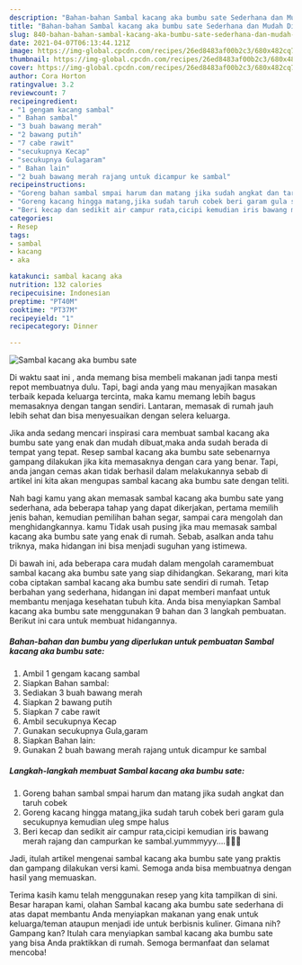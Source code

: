 ```yaml
---
description: "Bahan-bahan Sambal kacang aka bumbu sate Sederhana dan Mudah Dibuat"
title: "Bahan-bahan Sambal kacang aka bumbu sate Sederhana dan Mudah Dibuat"
slug: 840-bahan-bahan-sambal-kacang-aka-bumbu-sate-sederhana-dan-mudah-dibuat
date: 2021-04-07T06:13:44.121Z
image: https://img-global.cpcdn.com/recipes/26ed8483af00b2c3/680x482cq70/sambal-kacang-aka-bumbu-sate-foto-resep-utama.jpg
thumbnail: https://img-global.cpcdn.com/recipes/26ed8483af00b2c3/680x482cq70/sambal-kacang-aka-bumbu-sate-foto-resep-utama.jpg
cover: https://img-global.cpcdn.com/recipes/26ed8483af00b2c3/680x482cq70/sambal-kacang-aka-bumbu-sate-foto-resep-utama.jpg
author: Cora Horton
ratingvalue: 3.2
reviewcount: 7
recipeingredient:
- "1 gengam kacang sambal"
- " Bahan sambal"
- "3 buah bawang merah"
- "2 bawang putih"
- "7 cabe rawit"
- "secukupnya Kecap"
- "secukupnya Gulagaram"
- " Bahan lain"
- "2 buah bawang merah rajang untuk dicampur ke sambal"
recipeinstructions:
- "Goreng bahan sambal smpai harum dan matang jika sudah angkat dan taruh cobek"
- "Goreng kacang hingga matang,jika sudah taruh cobek beri garam gula secukupnya kemudian uleg smpe halus"
- "Beri kecap dan sedikit air campur rata,cicipi kemudian iris bawang merah rajang dan campurkan ke sambal.yummmyyy....🤤🤤😋"
categories:
- Resep
tags:
- sambal
- kacang
- aka

katakunci: sambal kacang aka 
nutrition: 132 calories
recipecuisine: Indonesian
preptime: "PT40M"
cooktime: "PT37M"
recipeyield: "1"
recipecategory: Dinner

---
```



![Sambal kacang aka bumbu sate](https://img-global.cpcdn.com/recipes/26ed8483af00b2c3/680x482cq70/sambal-kacang-aka-bumbu-sate-foto-resep-utama.jpg)

Di waktu  saat ini , anda memang bisa membeli makanan jadi tanpa mesti repot membuatnya dulu. Tapi, bagi anda yang mau menyajikan masakan terbaik kepada keluarga tercinta, maka kamu memang lebih bagus memasaknya dengan tangan sendiri. Lantaran, memasak di rumah jauh lebih sehat dan bisa menyesuaikan dengan selera keluarga.

Jika anda sedang mencari inspirasi cara membuat sambal kacang aka bumbu sate yang enak dan mudah dibuat,maka anda sudah berada di tempat yang tepat. Resep sambal kacang aka bumbu sate  sebenarnya gampang dilakukan jika kita memasaknya dengan cara yang benar. Tapi, anda jangan cemas akan tidak berhasil dalam melakukannya 
sebab di artikel ini kita akan mengupas sambal kacang aka bumbu sate dengan teliti.  



Nah bagi kamu yang akan memasak sambal kacang aka bumbu sate yang sederhana, ada beberapa tahap yang dapat dikerjakan, pertama memilih jenis bahan, kemudian pemilihan bahan segar, sampai cara mengolah dan menghidangkannya. kamu Tidak usah pusing jika mau memasak sambal kacang aka bumbu sate yang enak di rumah. Sebab, asalkan anda  tahu triknya, maka hidangan ini bisa menjadi suguhan yang istimewa.

Di bawah ini, ada beberapa cara mudah dalam mengolah caramembuat sambal kacang aka bumbu sate yang siap dihidangkan. Sekarang, mari kita coba ciptakan sambal kacang aka bumbu sate sendiri di rumah. Tetap berbahan yang sederhana, hidangan ini dapat memberi manfaat untuk membantu menjaga kesehatan tubuh kita. Anda bisa menyiapkan Sambal kacang aka bumbu sate menggunakan 9 bahan dan 3 langkah pembuatan. Berikut ini cara untuk membuat hidangannya.

<!--inarticleads1-->

##### Bahan-bahan dan bumbu yang diperlukan untuk pembuatan Sambal kacang aka bumbu sate:

1. Ambil 1 gengam kacang sambal
1. Siapkan  Bahan sambal:
1. Sediakan 3 buah bawang merah
1. Siapkan 2 bawang putih
1. Siapkan 7 cabe rawit
1. Ambil secukupnya Kecap
1. Gunakan secukupnya Gula,garam
1. Siapkan  Bahan lain:
1. Gunakan 2 buah bawang merah rajang untuk dicampur ke sambal




<!--inarticleads2-->

##### Langkah-langkah membuat Sambal kacang aka bumbu sate:

1. Goreng bahan sambal smpai harum dan matang jika sudah angkat dan taruh cobek
1. Goreng kacang hingga matang,jika sudah taruh cobek beri garam gula secukupnya kemudian uleg smpe halus
1. Beri kecap dan sedikit air campur rata,cicipi kemudian iris bawang merah rajang dan campurkan ke sambal.yummmyyy....🤤🤤😋




Jadi, itulah artikel mengenai  sambal kacang aka bumbu sate  yang praktis dan gampang dilakukan versi kami. Semoga anda bisa membuatnya dengan hasil yang memuaskan. 

Terima kasih kamu telah menggunakan resep yang kita tampilkan di sini. Besar harapan kami, olahan  Sambal kacang aka bumbu sate sederhana di atas dapat membantu Anda menyiapkan makanan yang enak untuk keluarga/teman ataupun menjadi ide untuk berbisnis kuliner. Gimana nih? Gampang kan? Itulah cara menyiapkan sambal kacang aka bumbu sate yang bisa Anda praktikkan di rumah. Semoga bermanfaat dan selamat mencoba!

